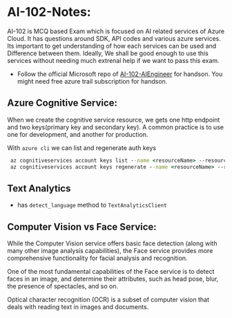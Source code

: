 # AI-102-Notes:

AI-102 is MCQ based Exam which is focused on AI related services of Azure Cloud. It has questions around SDK, API codes and various azure services. Its important to get understanding of how each services can be used and Difference between them. Ideally, We shall be good enough to use this services without needing much extrenal help if we want to pass this exam.

* Follow the official Microsoft repo of [AI-102-AIEngineer](https://github.com/MicrosoftLearning/AI-102-AIEngineer) for handson. You might need free azure trail subscription for handson.

## Azure Cognitive Service:

When we create the cognitive service resource, we gets one http endpoint and two keys(primary key and secondary key). A common practice is to use one for development, and another for production.

With `azure cli` we can list and regenerate auth keys
```cmd
 az cognitiveservices account keys list --name <resourceName> --resource-group <resourceGroup>
 az cognitiveservices account keys regenerate --name <resourceName> --resource-group <resourceGroup> --key-name key1
```

## Text Analytics
* has `detect_language` method to `TextAnalyticsClient`

## Computer Vision vs Face Service:
While the Computer Vision service offers basic face detection (along with many other image analysis capabilities), the Face service provides more comprehensive functionality for facial analysis and recognition.

One of the most fundamental capabilities of the Face service is to detect faces in an image, and determine their attributes, such as head pose, blur, the presence of spectacles, and so on.

Optical character recognition (OCR) is a subset of computer vision that deals with reading text in images and documents. 
